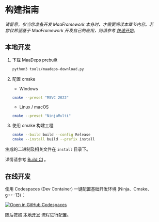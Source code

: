 # 构建指南

_请留意，仅当您准备开发 MaaFramework 本身时，才需要阅读本章节内容。若您仅希望基于 MaaFramework 开发自己的应用，则请参考 [快速开始](../application/1.1-QuickStarted)。_

## 本地开发

1. 下载 MaaDeps prebuilt

   ```sh
   python3 tools/maadeps-download.py
   ```

2. 配置 cmake

   - Windows

   ```bash
   cmake --preset "MSVC 2022"
   ```

   - Linux / macOS

   ```bash
   cmake --preset "NinjaMulti"
   ```

3. 使用 cmake 构建工程

   ```bash
   cmake --build build --config Release
   cmake --install build --prefix install
   ```

生成的二进制及相关文件在 `install` 目录下。

详情请参考 [Build CI](https://github.com/MaaXYZ/MaaFramework/blob/main/.github/workflows/build.yml) 。

## 在线开发

使用 Codespaces (Dev Container) 一键配置基础开发环境 (Ninja、Cmake、g++-13)：

[![Open in GitHub Codespaces](https://github.com/codespaces/badge.svg)](https://github.com/codespaces/new?hide_repo_select=true&ref=master&repo=632024122)

随后按照 [本地开发](#本地开发) 流程进行配置。

